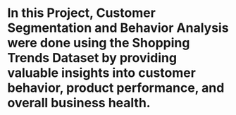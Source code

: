 # In this Project, Customer Segmentation and Behavior Analysis were done using the Shopping Trends Dataset by providing valuable insights into customer behavior, product performance, and overall business health.
